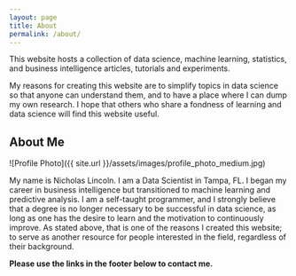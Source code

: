 ```yaml
---
layout: page
title: About
permalink: /about/
---
```


This website hosts a collection of data science, machine learning, statistics, and business intelligence articles, tutorials and experiments.

My reasons for creating this website are to simplify topics in data science so that anyone can understand them, and to have a place where I can dump
my own research.  I hope that others who share a fondness of learning and data science will find this website useful. 

## About Me

![Profile Photo]({{ site.url }}/assets/images/profile_photo_medium.jpg)

My name is Nicholas Lincoln.  I am a Data Scientist in Tampa, FL.  I began my career in business intelligence but transitioned to machine learning 
and predictive analysis.  I am a self-taught programmer, and I strongly believe that a degree is no longer necessary to be successful in data science, 
as long as one has the desire to learn and the motivation to continuously improve.  As stated above, that is one of the reasons I created this 
website; to serve as another resource for people interested in the field, regardless of their background.  

**Please use the links in the footer below to contact me.**